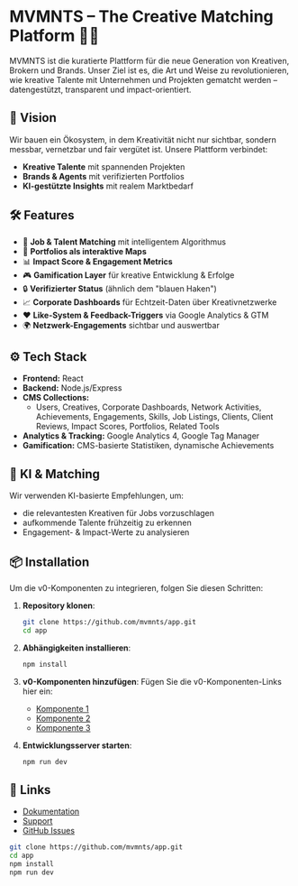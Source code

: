 # MVMNTS – The Creative Matching Platform 🚀🎨

MVMNTS ist die kuratierte Plattform für die neue Generation von Kreativen, Brokern und Brands. Unser Ziel ist es, die Art und Weise zu revolutionieren, wie kreative Talente mit Unternehmen und Projekten gematcht werden – datengestützt, transparent und impact-orientiert.

## 🚩 Vision

Wir bauen ein Ökosystem, in dem Kreativität nicht nur sichtbar, sondern messbar, vernetzbar und fair vergütet ist. Unsere Plattform verbindet:
- **Kreative Talente** mit spannenden Projekten
- **Brands & Agents** mit verifizierten Portfolios
- **KI-gestützte Insights** mit realem Marktbedarf

## 🛠 Features

- 🔎 **Job & Talent Matching** mit intelligentem Algorithmus
- 💼 **Portfolios als interaktive Maps**
- 📊 **Impact Score & Engagement Metrics**
- 🎮 **Gamification Layer** für kreative Entwicklung & Erfolge
- 🔒 **Verifizierter Status** (ähnlich dem "blauen Haken")
- 📈 **Corporate Dashboards** für Echtzeit-Daten über Kreativnetzwerke
- ❤️ **Like-System & Feedback-Triggers** via Google Analytics & GTM
- 🌍 **Netzwerk-Engagements** sichtbar und auswertbar

## ⚙️ Tech Stack

- **Frontend:** React
- **Backend:** Node.js/Express
- **CMS Collections:**
  - Users, Creatives, Corporate Dashboards, Network Activities, Achievements, Engagements, Skills, Job Listings, Clients, Client Reviews, Impact Scores, Portfolios, Related Tools
- **Analytics & Tracking:** Google Analytics 4, Google Tag Manager
- **Gamification:** CMS-basierte Statistiken, dynamische Achievements

## 🧠 KI & Matching

Wir verwenden KI-basierte Empfehlungen, um:
- die relevantesten Kreativen für Jobs vorzuschlagen
- aufkommende Talente frühzeitig zu erkennen
- Engagement- & Impact-Werte zu analysieren

## 📦 Installation

Um die v0-Komponenten zu integrieren, folgen Sie diesen Schritten:

1. **Repository klonen**:
   ```bash
   git clone https://github.com/mvmnts/app.git
   cd app
   ```

2. **Abhängigkeiten installieren**:
   ```bash
   npm install
   ```

3. **v0-Komponenten hinzufügen**:
   Fügen Sie die v0-Komponenten-Links hier ein:
   - [Komponente 1](#)
   - [Komponente 2](#)
   - [Komponente 3](#)

4. **Entwicklungsserver starten**:
   ```bash
   npm run dev
   ```

## 🔗 Links

- [Dokumentation](#)
- [Support](#)
- [GitHub Issues](#)

```bash
git clone https://github.com/mvmnts/app.git
cd app
npm install
npm run dev
